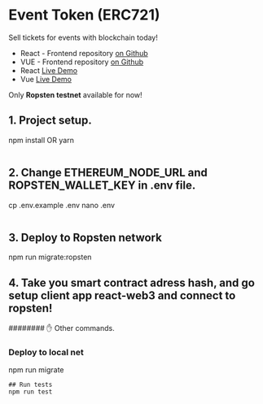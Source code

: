 # Event Token (ERC721)
Sell tickets for events with blockchain today!
- React - Frontend repository [on Github](https://github.com/chulavege1/React_dapp_example)
- VUE - Frontend repository [on Github](https://github.com/yurycooliq/eth-tickets)
- React [Live Demo](https://moonlit-city-309815.ew.r.appspot.com/#/crypto)
- Vue [Live Demo](https://hungry-sammet-4eed59.netlify.app/)

Only **Ropsten testnet** available for now!

## 1. Project setup.
npm install OR yarn
```
```
## 2. Change ETHEREUM_NODE_URL and ROPSTEN_WALLET_KEY in .env file.
cp .env.example .env
nano .env
```
```
## 3. Deploy to Ropsten network
npm run migrate:ropsten
## 4. Take you smart contract adress hash, and go setup client app react-web3 and connect to ropsten!
######## ✋
Other commands.

### Deploy to local net
npm run migrate
```
## Run tests 
npm run test 
```
